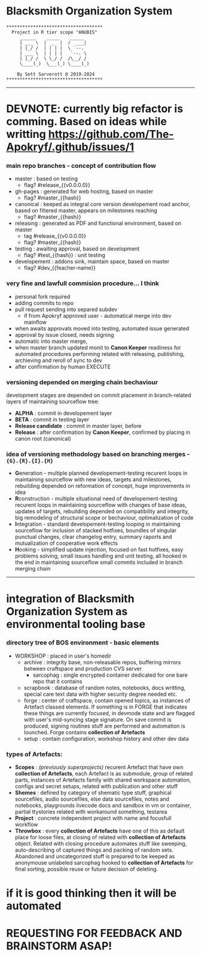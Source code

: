 # Blacksmith Organization System
```
************************************
  Project in R tier scope "ANUBIS"
     ______    _____    _____
     | ___ \  |  _  |  /  ___|
     | |_/ /  | | | |  \ `--.
     | ___ \  | | | |   `--. \
     | |_/ /  \ \_/ /  /\__/ /
     \____(_)  \___(_) \____(_)

    By Sett Sarverott @ 2019-2024
************************************
```
---

# DEVNOTE: currently big refactor is comming. Based on ideas while writting https://github.com/The-Apokryf/.github/issues/1 

### main repo branches - concept of contribution flow

- master : based on testing
   - flag? #release_{{v0.0.0.0}}
- gh-pages : generated for web hosting, based on master
   - flag? #master_{{hash}}
- canonical : keeped as integral core version developement road anchor, based on filtered master, appears on milestones reaching
   - flag? #master_{{hash}}
- releasing : generated as PDF and functional environment, based on master
   - tag #release_{{v0.0.0.0}}
   - flag? #master_{{hash}}
- testing : awaiting approval, based on development
   - flag? #test_{{hash}} : unit testing
- developement : addons sink, maintain space, based on master 
   - flag? #dev_{{feacher-name}} 

### very fine and lawfull commision procedure... I think

- personal fork required
- adding commits to repo
- pull request sending into separed subdev
   - if from Apokryf approved user - automatical merge into dev mainflow
- when awaits approvals moved into testing, automated issue generated 
- approval by issue closed, needs signing
- automatic into master merge, 
- when master branch updated monit to **Canon Keeper** readiness for automated procedures performing related with releasing, publishing, archieving and reroll of sync to dev
- after confirmation by human EXECUTE

### versioning depended on merging chain bechaviour
development stages are depended on commit placement in branch-related layers of maintaining sourceflow tree:
- **ALPHA** : commit in developement layer
- **BETA** : commit in testing layer
- **Release candidate** : commit in master layer, before 
- **Release** : after confirmation by **Canon Keeper**, confirmed by placing in canon root (canonical)

### idea of versioning methodology based on branching merges - `{G}.{R}.{I}.{H}` 
- **G**eneration - multiple planned developement-testing recurent loops in maintaining sourceflow with new ideas, targets and milestones, rebuilding depended on reformation of concept, huge improvements in idea
- **R**construction - multiple situational need of developement-testing recurent loops in maintaining sourceflow with changes of base ideas, updates of targets, rebuilding depended on compatibility and integrity, big remodeling of structural scope or bechaviour, optimalization of code
- **I**ntegration - standard developement-testing looping in maintaining sourceflow for inclusion of stacked hotfixes, boundles of singular punctual changes, clear changelog entry, summary raports and mutualization of cooperative work effects
- **H**ooking - simplified update injection, focused on fast hotfixes, easy problems solving, small issues handling and unit testing, all hooked in the end in maintaining sourceflow small commits included in branch merging chain

---

# integration of **Blacksmith Organization System** as environmental tooling base

### directory tree of BOS environment - basic elements
- WORKSHOP : placed in user's homedir
   - archive : integrity base, non-releasable repos, buffering mirrors between craftspace and production CVS server
       - sarcophag : single encrypted container dedicated for one bare repo that it contains
   - scrapbook : database of random notes, notebooks, docs writting, special care text data with higher security degree needed etc.
   - forge : center of craftspace, contain opened topics, as instances of Artefact classed elements. If something is in FORGE that indicates these things are currently focused, in devmode state and are flagged with user's mid-syncing stage signature. On save commit is produced, signing routines stuff are performed and automation is lounched. Forge contains __collection of Artefacts__
   - setup : contain configuration, workshop history and other dev data

### types of Artefacts:
- **Scopes** : _(previously superprojects)_ recurent Artefact that have own __collection of Artefacts__, each Artefact is as submodule, group of related parts, instances of Artefacts family with shared workspace automation, configs and secret setups, related with publication and other stuff
- **Shemes** : defined by category of shematic type stuff, graphical sourcefiles, audio sourcefiles, else data sourcefiles, notes and notebooks, playgrounds livecode docs and sandbox in vm or container, partial ttystories related with workaround something, testarea
- **Project** : concrete independent project with name and focusfull workflow
- **Throwbox** : every __collection of Artefacts__ have one of this as default place for loose files, at closing of related with  __collection of Artefacts__ object. Related with closing procedure automates stuff like sweeping, auto-describing of captured things and packing of random sets. Abandoned and uncategorized stuff is prepared to be keeped as anonymouse unlabeled sarcophag hooked to __collection of Artefacts__ for final sorting, possible reuse or future decision of deleting.

# if it is good thinking then it will be automated
# REQUESTING FOR FEEDBACK AND BRAINSTORM __**ASAP**__!
